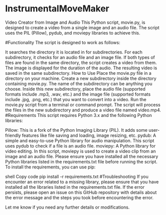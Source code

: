 # InstrumentalMoveMaker

Video Creator from Image and Audio
This Python script, movie.py, is designed to create a video from a single image and an audio file. The script uses the PIL (Pillow), pydub, and moviepy libraries to achieve this.

#Functionality
The script is designed to work as follows:

It searches the directory it is located in for subdirectories.
For each subdirectory, it checks for an audio file and an image file.
If both types of files are found in the same directory, the script creates a video from them. The image is displayed for the duration of the audio. The resulting video is saved in the same subdirectory.
How to Use
Place the movie.py file in a directory on your machine.
Create a new subdirectory inside the directory containing movie.py. The name of the subdirectory can be anything you choose.
Inside this new subdirectory, place the audio file (supported formats include .mp3, .wav, etc.) and the image file (supported formats include .jpg, .png, etc.) that you want to convert into a video.
Run the movie.py script from a terminal or command prompt. The script will process the files in the new subdirectory and produce a video file named video.mp4.
#Requirements
This script requires Python 3.x and the following Python libraries:

Pillow: This is a fork of the Python Imaging Library (PIL). It adds some user-friendly features like file saving and loading, image resizing, etc.
pydub: A simple and easy-to-use Python library for audio manipulation. This script uses pydub to check if a file is an audio file.
moviepy: A Python library for video editing. In this script, moviepy is used to create a video clip from an image and an audio file.
Please ensure you have installed all the necessary Python libraries listed in the requirements.txt file before running the script. To install the requirements, you can use pip:

shell
Copy code
pip install -r requirements.txt
#Troubleshooting
If you encounter an error related to a missing library, please ensure that you have installed all the libraries listed in the requirements.txt file. If the error persists, please open an issue on this GitHub repository with details about the error message and the steps you took before encountering the error.

Let me know if you need any further details or modifications.
